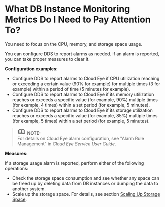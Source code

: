 # What DB Instance Monitoring Metrics Do I Need to Pay Attention To?<a name="dds_faq_0019"></a>

You need to focus on the CPU, memory, and storage space usage.

You can configure DDS to report alarms as needed. If an alarm is reported, you can take proper measures to clear it.

**Configuration examples:**

-   Configure DDS to report alarms to Cloud Eye if CPU utilization reaching or exceeding a certain value \(90% for example\) for multiple times \(3 for example\) within a period of time \(5 minutes for example\).
-   Configure DDS to report alarms to Cloud Eye if its memory utilization reaches or exceeds a specific value \(for example, 90%\) multiple times \(for example, 4 times\) within a set period \(for example, 5 minutes\).
-   Configure DDS to report alarms to Cloud Eye if its storage utilization reaches or exceeds a specific value \(for example, 85%\) multiple times \(for example, 5 times\) within a set period \(for example, 5 minutes\).

>![](public_sys-resources/icon-note.gif) **NOTE:**   
>For details on Cloud Eye alarm configuration, see "Alarm Rule Management" in  _Cloud Eye Service User Guide_.  

**Measures:**

If a storage usage alarm is reported, perform either of the following operations:

-   Check the storage space consumption and see whether any space can be freed up by deleting data from DB instances or dumping the data to another system.
-   Scale up the storage space. For details, see section  [Scaling Up Storage Space](scaling-up-storage-space.md).

